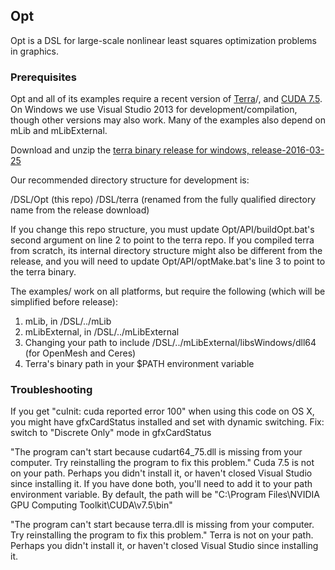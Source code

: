Opt
---

Opt is a DSL for large-scale nonlinear least squares optimization problems in graphics.

### Prerequisites ###

Opt and all of its examples require a recent version of [Terra](https://github.com/zdevito/terra)/, and [CUDA 7.5](https://developer.nvidia.com/cuda-75-downloads-archive). On Windows we use Visual Studio 2013 for development/compilation, though other versions may also work. Many of the examples also depend on mLib and mLibExternal.

Download and unzip the [terra binary release for windows, release-2016-03-25](https://github.com/zdevito/terra/releases)

Our recommended directory structure for development is:

/DSL/Opt (this repo)
/DSL/terra (renamed from the fully qualified directory name from the release download)

If you change this repo structure, you must update Opt/API/buildOpt.bat's second argument on line 2 to point to the terra repo. If you compiled terra from scratch, its internal directory structure might also be different from the release, and you will need to update Opt/API/optMake.bat's line 3 to point to the terra binary.

The examples/ work on all platforms, but require the following (which will be simplified before release):
1. mLib, in /DSL/../mLib
2. mLibExternal, in /DSL/../mLibExternal
3. Changing your path to include /DSL/../mLibExternal/libsWindows/dll64 (for OpenMesh and Ceres)
4. Terra's binary path in your $PATH environment variable

### Troubleshooting ###

If you get "cuInit: cuda reported error 100" when using this code on OS X, you might have gfxCardStatus installed and set with dynamic switching. Fix: switch to "Discrete Only" mode in gfxCardStatus

"The program can't start because cudart64_75.dll is missing from your computer. Try reinstalling the program to fix this problem." Cuda 7.5 is not on your path. Perhaps you didn't install it, or haven't closed Visual Studio since installing it. If you have done both, you'll need to add it to your path environment variable. By default, the path will be "C:\Program Files\NVIDIA GPU Computing Toolkit\CUDA\v7.5\bin"

"The program can't start because terra.dll is missing from your computer. Try reinstalling the program to fix this problem." Terra is not on your path. Perhaps you didn't install it, or haven't closed Visual Studio since installing it.
